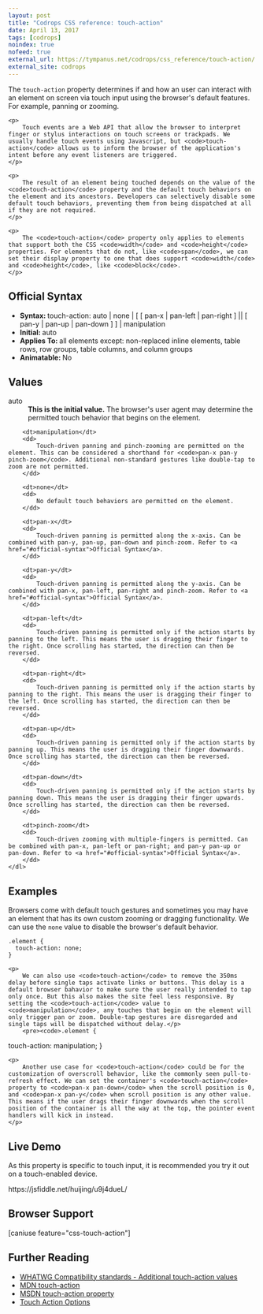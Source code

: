 ```yaml
---
layout: post
title: "Codrops CSS reference: touch-action"
date: April 13, 2017
tags: [codrops]
noindex: true
nofeed: true
external_url: https://tympanus.net/codrops/css_reference/touch-action/
external_site: codrops
---
```

<div class="ct-cssref-description">
    <p>
        The <code>touch-action</code> property determines if and how an user can interact with an element on screen via touch input using the browser's default features. For example, panning or zooming.
    </p>

    <p>
        Touch events are a Web API that allow the browser to interpret finger or stylus interactions on touch screens or trackpads. We usually handle touch events using Javascript, but <code>touch-action</code> allows us to inform the browser of the application's intent before any event listeners are triggered.
    </p>

    <p>
        The result of an element being touched depends on the value of the <code>touch-action</code> property and the default touch behaviors on the element and its ancestors. Developers can selectively disable some default touch behaviors, preventing them from being dispatched at all if they are not required.
    </p>

    <p>
        The <code>touch-action</code> property only applies to elements that support both the CSS <code>width</code> and <code>height</code> properties. For elements that do not, like <code>span</code>, we can set their display property to one that does support <code>width</code> and <code>height</code>, like <code>block</code>.
    </p>
</div>

<div class="ct-cssref-info" id="official-syntax">
    <h2>Official Syntax</h2>
    <ul>
        <li>
           <strong>Syntax: </strong> touch-action: auto | none | [ [ pan-x | pan-left | pan-right ] || [ pan-y | pan-up | pan-down ] ] | manipulation
        </li>
        <li>
            <strong>Initial: </strong> auto
        </li>
        <li>
           <strong>Applies To: </strong> all elements except: non-replaced inline elements, table rows, row groups, table columns, and column groups
        </li>
        <li>
           <strong>Animatable: </strong> No
        </li>
    </ul>
</div>

<div class="ct-cssref-values">
    <h2>Values</h2>
    <dl>
        <dt>auto</dt>
        <dd>
            <strong>This is the initial value.</strong> The browser's user agent may determine the permitted touch behavior that begins on the element.
        </dd>

        <dt>manipulation</dt>
        <dd>
            Touch-driven panning and pinch-zooming are permitted on the element. This can be considered a shorthand for <code>pan-x pan-y pinch-zoom</code>. Additional non-standard gestures like double-tap to zoom are not permitted.
        </dd>

        <dt>none</dt>
        <dd>
            No default touch behaviors are permitted on the element.
        </dd>

        <dt>pan-x</dt>
        <dd>
            Touch-driven panning is permitted along the x-axis. Can be combined with pan-y, pan-up, pan-down and pinch-zoom. Refer to <a href="#official-syntax">Official Syntax</a>.
        </dd>

        <dt>pan-y</dt>
        <dd>
            Touch-driven panning is permitted along the y-axis. Can be combined with pan-x, pan-left, pan-right and pinch-zoom. Refer to <a href="#official-syntax">Official Syntax</a>.
        </dd>

        <dt>pan-left</dt>
        <dd>
            Touch-driven panning is permitted only if the action starts by panning to the left. This means the user is dragging their finger to the right. Once scrolling has started, the direction can then be reversed.
        </dd>

        <dt>pan-right</dt>
        <dd>
            Touch-driven panning is permitted only if the action starts by panning to the right. This means the user is dragging their finger to the left. Once scrolling has started, the direction can then be reversed.
        </dd>

        <dt>pan-up</dt>
        <dd>
            Touch-driven panning is permitted only if the action starts by panning up. This means the user is dragging their finger downwards. Once scrolling has started, the direction can then be reversed.
        </dd>

        <dt>pan-down</dt>
        <dd>
            Touch-driven panning is permitted only if the action starts by panning down. This means the user is dragging their finger upwards. Once scrolling has started, the direction can then be reversed.
        </dd>

        <dt>pinch-zoom</dt>
        <dd>
            Touch-driven zooming with multiple-fingers is permitted. Can be combined with pan-x, pan-left or pan-right; and pan-y pan-up or pan-down. Refer to <a href="#official-syntax">Official Syntax</a>.
        </dd>
    </dl>
</div>

<div class="ct-cssref-examples">
    <h2>Examples</h2>
    <p>
        Browsers come with default touch gestures and sometimes you may have an element that has its own custom zooming or dragging functionality. We can use the <code>none</code> value to disable the browser's default behavior.
    </p>
    <pre><code>.element {
  touch-action: none;
}</code></pre>

    <p>
        We can also use <code>touch-action</code> to remove the 350ms delay before single taps activate links or buttons. This delay is a default browser bahavior to make sure the user really intended to tap only once. But this also makes the site feel less responsive. By setting the <code>touch-action</code> value to <code>manipulation</code>, any touches that begin on the element will only trigger pan or zoom. Double-tap gestures are disregarded and single taps will be dispatched without delay.</p>
        <pre><code>.element {
  touch-action: manipulation;
}</code></pre>

    <p>
        Another use case for <code>touch-action</code> could be for the customization of overscroll behavior, like the commonly seen pull-to-refresh effect. We can set the container's <code>touch-action</code> property to <code>pan-x pan-down</code> when the scroll position is 0, and <code>pan-x pan-y</code> when scroll position is any other value. This means if the user drags their finger downwards when the scroll position of the container is all the way at the top, the pointer event handlers will kick in instead.
    </p>
</div>

<div class="ct-cssref-demo">
    <h2>Live Demo</h2>
    <p>
        As this property is specific to touch input, it is recommended you try it out on a touch-enabled device.
    </p>
    https://jsfiddle.net/huijing/u9j4dueL/
</div>

<div class="ct-cssref-support" id="browser-support">
    <h2>Browser Support</h2>
    [caniuse feature="css-touch-action"]
</div>

<div class="ct-cssref-further-reading">
    <h2>Further Reading</h2>
    <ul>
        <li>
           <a href="https://compat.spec.whatwg.org/#touch-action">WHATWG Compatibility standards - Additional touch-action values</a> 
        </li>
        <li>
           <a href="https://developer.mozilla.org/en-US/docs/Web/CSS/touch-action">MDN touch-action</a> 
        </li>
        <li>
           <a href="https://msdn.microsoft.com/en-us/library/windows/apps/hh767313.aspx">MSDN touch-action property</a> 
        </li>
        <li>
            <a href="https://developers.google.com/web/updates/2016/10/touch-action">Touch Action Options</a>
        </li>
    </ul>
</div>
